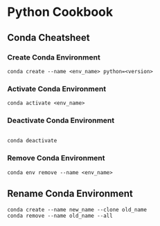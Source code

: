 # Python Cookbook

<!-- @import "[TOC]" {cmd="toc" depthFrom=2 depthTo=6 orderedList=false} -->

## Conda Cheatsheet

### Create Conda Environment

```shell
conda create --name <env_name> python=<version>
```

### Activate Conda Environment

```shell
conda activate <env_name>
```

### Deactivate Conda Environment

```shell

conda deactivate
```

### Remove Conda Environment

```shell
conda env remove --name <env_name>
```

## Rename Conda Environment

```shell
conda create --name new_name --clone old_name
conda remove --name old_name --all
```
